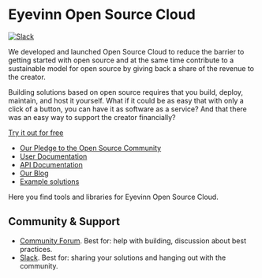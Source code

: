 # Eyevinn Open Source Cloud

[![Slack](https://slack.osaas.io/badge.svg)](https://slack.osaas.io)

We developed and launched Open Source Cloud to reduce the barrier to getting started with open source and at the same time contribute to a sustainable model for open source by giving back a share of the revenue to the creator.

Building solutions based on open source requires that you build, deploy, maintain, and host it yourself. What if it could be as easy that with only a click of a button, you can have it as software as a service? And that there was an easy way to support the creator financially?

[Try it out for free](www.osaas.io)

- [Our Pledge to the Open Source Community](https://docs.osaas.io/osaas.wiki/Our-Pledge.html)
- [User Documentation](https://docs.osaas.io/osaas.wiki/Home.html)
- [API Documentation](https://docs.osaas.io/osaas-api-docs/docs/index.html)
- [Our Blog](https://blog.osaas.io)
- [Example solutions](https://github.com/EyevinnOSC/solutions)

Here you find tools and libraries for Eyevinn Open Source Cloud. 

## Community & Support

- [Community Forum](https://github.com/orgs/EyevinnOSC/discussions). Best for: help with building, discussion about best practices.
- [Slack](https://slack.ossas.io). Best for: sharing your solutions and hanging out with the community.
